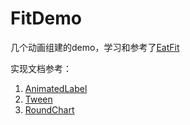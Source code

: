 # FitDemo

几个动画组建的demo，学习和参考了[EatFit](https://github.com/Yalantis/EatFit.git)

实现文档参考：

1. [AnimatedLabel](AnimatedLabel_doc.md)
2. [Tween](Tween_doc.md)
3. [RoundChart](RoundChart_doc.md)
